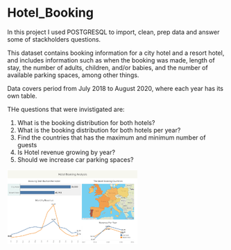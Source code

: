 # Hotel_Booking

 In this project I used POSTGRESQL to import, clean, prep data and answer some of stackholders questions.

This dataset contains booking information for a city hotel and a resort hotel, and includes information 
such as when the booking was made, length of stay, the number of adults, children, and/or babies, and the 
number of available parking spaces, among other things.

Data covers period from July 2018 to August 2020, where each year has its own table.

THe questions that were invistigated are:
  
   1. What is the booking distribution for both hotels?
   2. What is the booking distribution for both hotels per year?
   3. Find the countries that has the maximum and minimum number of guests
   4. Is Hotel revenue growing by year? 
   5. Should we increase car parking spaces?
   
   <img src="/Hotel_Booking.png" alt="Hotel_Booking" width="300"/>
